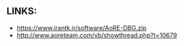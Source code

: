 
## LINKS:
* https://www.irantk.ir/software/AoRE-DBG.zip
* http://www.aoreteam.com/vb/showthread.php?t=10679
